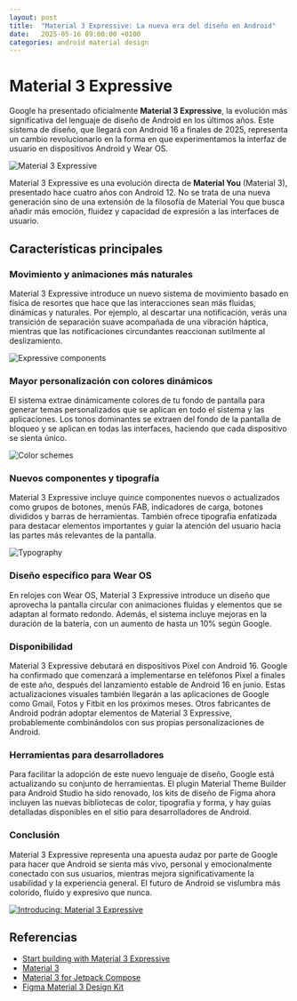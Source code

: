 ```yaml
---
layout: post
title:  "Material 3 Expressive: La nueva era del diseño en Android"
date:   2025-05-16 09:00:00 +0100
categories: android material design
---
```

# Material 3 Expressive

Google ha presentado oficialmente **Material 3 Expressive**, la evolución más significativa del lenguaje de diseño de Android en los últimos años. Este sistema de diseño, que llegará con Android 16 a finales de 2025, representa un cambio revolucionario en la forma en que experimentamos la interfaz de usuario en dispositivos Android y Wear OS.

![Material 3 Expressive](https://i.blogs.es/e091f0/image/1366_2000.jpeg)

Material 3 Expressive es una evolución directa de **Material You** (Material 3), presentado hace cuatro años con Android 12. No se trata de una nueva generación sino de una extensión de la filosofía de Material You que busca añadir más emoción, fluidez y capacidad de expresión a las interfaces de usuario.

## Características principales

### Movimiento y animaciones más naturales

Material 3 Expressive introduce un nuevo sistema de movimiento basado en física de resortes que hace que las interacciones sean más fluidas, dinámicas y naturales. Por ejemplo, al descartar una notificación, verás una transición de separación suave acompañada de una vibración háptica, mientras que las notificaciones circundantes reaccionan sutilmente al deslizamiento.

![Expressive components](https://lh3.googleusercontent.com/eMG3oraWd133ungUVBdHDfRQVh27Mc8cOP-OYfw9nI4NGef1theSl9VtfFdkeQ0x60TgNjoHwJS2fbuyA74uWp2w3rYGyB1A4pOzkaqSPanGVhgFBr4=s0)

### Mayor personalización con colores dinámicos

El sistema extrae dinámicamente colores de tu fondo de pantalla para generar temas personalizados que se aplican en todo el sistema y las aplicaciones. Los tonos dominantes se extraen del fondo de la pantalla de bloqueo y se aplican en todas las interfaces, haciendo que cada dispositivo se sienta único.

![Color schemes](https://lh3.googleusercontent.com/F5LpjxMLtpCms-KfHoKG8oq6x5QnlcXp3HdBHOIu2x3wj-EwqbhkTomoZbdV0b9tr-lOisa2OmMgWyCrtG2Hnrh2MvoKuEMMSjDsw01bEk64wfnLujzA=s0)

### Nuevos componentes y tipografía

Material 3 Expressive incluye quince componentes nuevos o actualizados como grupos de botones, menús FAB, indicadores de carga, botones divididos y barras de herramientas. También ofrece tipografía enfatizada para destacar elementos importantes y guiar la atención del usuario hacia las partes más relevantes de la pantalla.

![Typography](https://lh3.googleusercontent.com/mGvXwTcCDsK6bML-VVRMaYZt8d5EWzdsc3S2hPw1H8Wx17d3e7Fj5xSQt8Vy-zTvLlKAus2bXpWEKGnTa5SrMBaVVFf1d55SjtbDb8ZWpwtHkk_N9Yc=s0)

### Diseño específico para Wear OS

En relojes con Wear OS, Material 3 Expressive introduce un diseño que aprovecha la pantalla circular con animaciones fluidas y elementos que se adaptan al formato redondo. Además, el sistema incluye mejoras en la duración de la batería, con un aumento de hasta un 10% según Google.

### Disponibilidad

Material 3 Expressive debutará en dispositivos Pixel con Android 16. Google ha confirmado que comenzará a implementarse en teléfonos Pixel a finales de este año, después del lanzamiento estable de Android 16 en junio. Estas actualizaciones visuales también llegarán a las aplicaciones de Google como Gmail, Fotos y Fitbit en los próximos meses. Otros fabricantes de Android podrán adoptar elementos de Material 3 Expressive, probablemente combinándolos con sus propias personalizaciones de Android.

### Herramientas para desarrolladores

Para facilitar la adopción de este nuevo lenguaje de diseño, Google está actualizando su conjunto de herramientas. El plugin Material Theme Builder para Android Studio ha sido renovado, los kits de diseño de Figma ahora incluyen las nuevas bibliotecas de color, tipografía y forma, y hay guías detalladas disponibles en el sitio para desarrolladores de Android.

### Conclusión

Material 3 Expressive representa una apuesta audaz por parte de Google para hacer que Android se sienta más vivo, personal y emocionalmente conectado con sus usuarios, mientras mejora significativamente la usabilidad y la experiencia general. El futuro de Android se vislumbra más colorido, fluido y expresivo que nunca.

[![Introducing: Material 3 Expressive](https://lh3.googleusercontent.com/w9bPxou-xBQnaxHoDZZAnuf8Znda0DEXMZBg_Z6UTXcRj3hzWC4S8qY4rw-0c78zn13DeFkGGuNrQetpHg8a0SpH-YrvoUU2ewX2VGZ7HsZTdVKHYmwq=w1200-rj)](https://www.youtube.com/watch?v=n17dnMChX14)


## Referencias

- [Start building with Material 3 Expressive](https://m3.material.io/blog/building-with-m3-expressive)
- [Material 3](https://m3.material.io/)
- [Material 3 for Jetpack Compose](https://m3.material.io/develop/android/jetpack-compose)
- [Figma Material 3 Design Kit](https://www.figma.com/community/file/1035203688168086460)